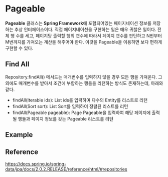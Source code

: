# Pageable
**Pageable** 클래스는 **Spring Framework**에 포함되어있는 페이지네이션 정보를 저장하는 추상 인터페이스이다. 직접 페이지네이션을 구현하는 일은 매우 귀찮은 일이다. 전체 행 수를 세고, 페이지당 출력할 행의 갯수에 따라서 페이지 갯수를 판단하고 N번부터 M번까지를 가져오는 계산을 해주어야 한다. 이것을 Pageable을 이용하면 보다 편하게 구현할 수 있다.

## Find All
Repository.findAll() 메서드는 매개변수를 입력하지 않을 경우 모든 행을 가져온다. 그 외에도 매개변수를 받아서 조건에 부합하는 행들을 리턴하는 방식도 존재하는데, 아래와 같다.
- findAll(Iterable<Integer> ids): List<Entity>
    ids를 입력하여 다수의 Entity를 리스트로 리턴
- findAll(Sort sort): List<Entity>
    Sort를 입력하여 정렬된 리스트를 리턴
- findAll(Pageable pageable): Page<Entity>
    Pageable을 입력하여 해당 페이지에 출력될 행들과 페이지 정보를 갖는 Pageable 리스트를 리턴

## Example

## Reference
https://docs.spring.io/spring-data/jpa/docs/2.0.2.RELEASE/reference/html/#repositories
